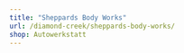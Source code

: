 ```yaml
---
title: "Sheppards Body Works"
url: /diamond-creek/sheppards-body-works/
shop: Autowerkstatt
---
```

